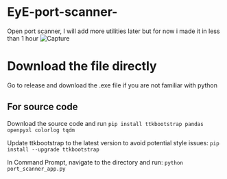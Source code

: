 # EyE-port-scanner-
Open port scanner, I will add more utilities later but for now i made it in less than 1 hour 
![Capture](https://github.com/user-attachments/assets/c49f2417-ae33-4296-8815-1887b61a07c1)

# Download the file directly 
Go to release and download the .exe file if you are not familiar with python 

## For source code 
Download the source code and run
```pip install ttkbootstrap pandas openpyxl colorlog tqdm```

Update ttkbootstrap to the latest version to avoid potential style issues:
```pip install --upgrade ttkbootstrap```

In Command Prompt, navigate to the directory and run:
```python port_scanner_app.py```
